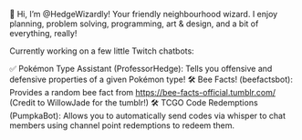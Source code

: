 👋 Hi, I’m @HedgeWizardly! Your friendly neighbourhood wizard. I enjoy planning, problem solving, programming, art & design, and a bit of everything, really!

Currently working on a few little Twitch chatbots:

✅ Pokémon Type Assistant (ProfessorHedge): Tells you offensive and defensive properties of a given Pokémon type!
🛠 Bee Facts! (beefactsbot): Provides a random bee fact from https://bee-facts-official.tumblr.com/ (Credit to WillowJade for the tumblr!)
🛠 TCGO Code Redemptions (PumpkaBot): Allows you to automatically send codes via whisper to chat members using channel point redemptions to redeem them.


<!---
HedgeWizardly/HedgeWizardly is a ✨ special ✨ repository because its `README.md` (this file) appears on your GitHub profile.
You can click the Preview link to take a look at your changes.
--->
